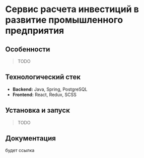 # Сервис расчета инвестиций в развитие промышленного предприятия

## Особенности
> TODO

## Технологический стек
- __Backend:__ Java, Spring, PostgreSQL
- __Frontend:__ React, Redux, SCSS

## Установка и запуск
> TODO

## Документация
будет ссылка
